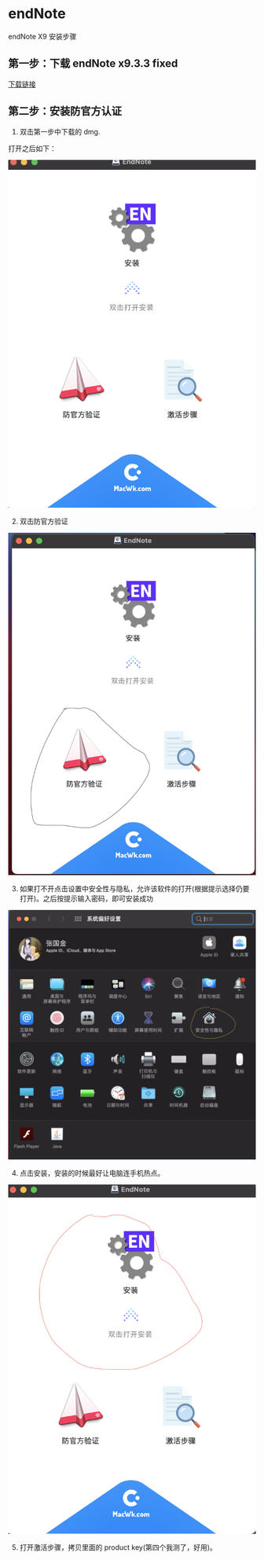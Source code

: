 # endNote
 endNote X9 安装步骤

## 第一步：下载 endNote x9.3.3 fixed

[下载链接](https://www.macwk.com/soft/endnote)

## 第二步：安装防官方认证

1. 双击第一步中下载的 dmg.

打开之后如下：

![安装视图](first.png)

2. 双击防官方验证

![防官方验证](second.png)

3. 如果打不开点击设置中安全性与隐私，允许该软件的打开(根据提示选择仍要打开)。之后按提示输入密码，即可安装成功

![安全性与隐私](security.png)

4. 点击安装，安装的时候最好让电脑连手机热点。

![install](install.png)

5. 打开激活步骤，拷贝里面的 product key(第四个我测了，好用)。
